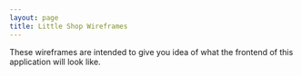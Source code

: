 ```yaml
---
layout: page
title: Little Shop Wireframes
---
```


These wireframes are intended to give you idea of what the frontend of this application will look like. 


